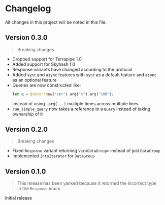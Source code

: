 # Changelog
All changes in this project will be noted in this file.

## Version 0.3.0
> Breaking changes

* Dropped support for Terrapipe 1.0
* Added support for Skyhash 1.0
* Response variants have changed according to the protocol
* Added `sync` and `async` features with `sync` as a default feature and `async` as an optional feature
* Queries are now constructed like:
    ```rust
    let q = Query::new("set").arg("x").arg("100");
    ```
    instead of using `.arg(...)` multiple times across multiple lines
* `run_simple_query` now takes a reference to a `Query` instead of taking ownership of it

## Version 0.2.0
> Breaking changes

* Fixed `Response` variant returning `Vec<DataGroup>` instead of just `DataGroup`
* Implemented `IntoIterator` for `DataGroup`

## Version 0.1.0
> This release has been yanked because it returned the incorrect type in the `Response` enum

Initial release